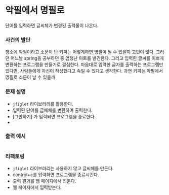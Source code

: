 # 악필에서 명필로
단어를 입력하면 글씨체가 변경된 출력물이 나온다.

### 사건의 발단
평소에 악필이라고 소문이 난 키피는 어떻게하면 명필이 될 수 있을지 고민이 많다. 
그러던 어느날 spring을 공부하던 중 엄청난 아트를 발견한다. 
그리고 입력한 글씨를 이쁘게 변환하는 프로그램을 만들기로 결심한다.
마음대로 입력한 글자를 출력하는 프로그램만 있다면, 
사람들에게 자신이 작성했다고 속일 수 있다고 생각한다. 과연 키피는 악필에서 명필로 소문이 날 수 있을까

### 문제 설명
- `jfiglet` 라이브러리를 활용한다. 
- 입력된 단어를 글체체를 변환하여 출력한다.
- [그만하기] 가 입력되면 프로그램을 종료한다.
- 

### 출력 예시
```text

```



### 리팩토링
- `jfiglet` 라이브러리는 사용하지 않고 글씨체를 만든다.
- control+c를 입력하면 프로그램을 종료시킨다.
- 출력 결과를 웹 페이지에서 띄운다.
- 웹 페이지에서 입력받는다.